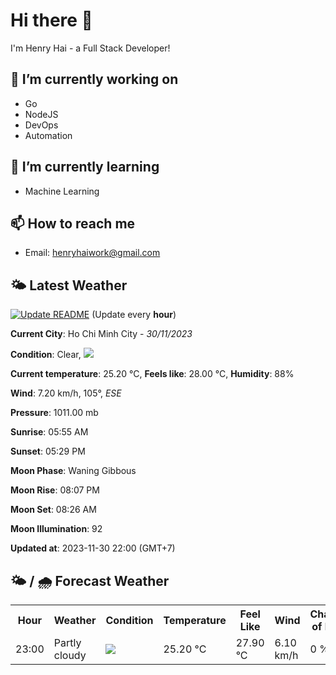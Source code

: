 # Hi there 👋

I'm Henry Hai - a Full Stack Developer!

## 🔭 I’m currently working on

- Go
- NodeJS
- DevOps
- Automation

## 🌱 I’m currently learning

- Machine Learning

## 📫 How to reach me

- Email: <henryhaiwork@gmail.com>

## 🌤️ Latest Weather
[![Update README](https://github.com/henry0hai/henry0hai/actions/workflows/udpateReadme.yml/badge.svg)](https://github.com/henry0hai/henry0hai/actions/workflows/udpateReadme.yml)
(Update every **hour**)
<!-- CURRENT_WEATHER:START -->
**Current City**: Ho Chi Minh City - *30/11/2023*

**Condition**: Clear, <img src="https://cdn.weatherapi.com/weather/64x64/night/113.png"/>

**Current temperature**: 25.20 °C, **Feels like**: 28.00 °C, **Humidity**: 88%

**Wind**: 7.20 km/h, 105°, *ESE*

**Pressure**: 1011.00 mb

**Sunrise**: 05:55 AM

**Sunset**: 05:29 PM

**Moon Phase**: Waning Gibbous

**Moon Rise**: 08:07 PM

**Moon Set**: 08:26 AM

**Moon Illumination**: 92

**Updated at**: 2023-11-30 22:00 (GMT+7)<!-- CURRENT_WEATHER:END -->

## 🌤️ / 🌧️ Forecast Weather
<!-- FORECAST_WEATHER:START -->
<table>
		<tr>
			<th>Hour</th>
			<th>Weather</th>
			<th>Condition</th>
			<th>Temperature</th>
			<th>Feel Like</th>
			<th>Wind</th>
			<th>Chance of Rain</th>
		</tr>
				<tr>
					<td>23:00</td>
					<td>Partly cloudy</td>
					<td><img src='https://cdn.weatherapi.com/weather/64x64/night/116.png'/></td>
					<td>25.20 °C</td>
					<td>27.90 °C</td>
					<td>6.10 km/h</td>
					<td>0 %</td>
				</tr>
</table>
<!-- FORECAST_WEATHER:END -->
